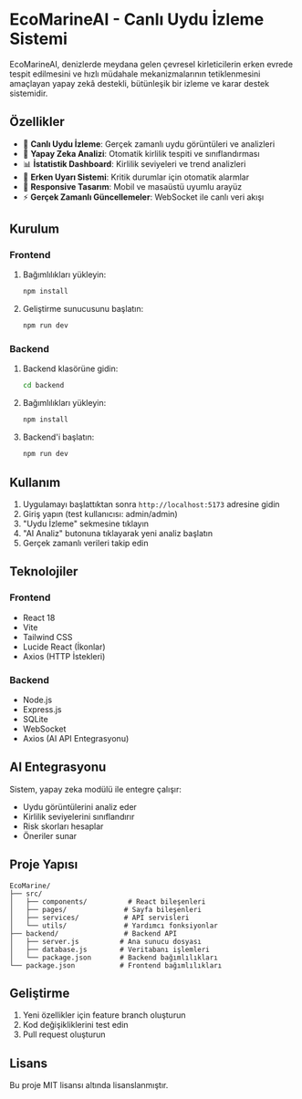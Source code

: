# EcoMarineAI - Canlı Uydu İzleme Sistemi

EcoMarineAI, denizlerde meydana gelen çevresel kirleticilerin erken evrede tespit edilmesini ve hızlı müdahale mekanizmalarının tetiklenmesini amaçlayan yapay zekâ destekli, bütünleşik bir izleme ve karar destek sistemidir.

## Özellikler

- 🌊 **Canlı Uydu İzleme**: Gerçek zamanlı uydu görüntüleri ve analizleri
- 🤖 **Yapay Zeka Analizi**: Otomatik kirlilik tespiti ve sınıflandırması
- 📊 **İstatistik Dashboard**: Kirlilik seviyeleri ve trend analizleri
- 🚨 **Erken Uyarı Sistemi**: Kritik durumlar için otomatik alarmlar
- 📱 **Responsive Tasarım**: Mobil ve masaüstü uyumlu arayüz
- ⚡ **Gerçek Zamanlı Güncellemeler**: WebSocket ile canlı veri akışı

## Kurulum

### Frontend

1. Bağımlılıkları yükleyin:
   ```bash
   npm install
   ```

2. Geliştirme sunucusunu başlatın:
   ```bash
   npm run dev
   ```

### Backend

1. Backend klasörüne gidin:
   ```bash
   cd backend
   ```

2. Bağımlılıkları yükleyin:
   ```bash
   npm install
   ```

3. Backend'i başlatın:
   ```bash
   npm run dev
   ```

## Kullanım

1. Uygulamayı başlattıktan sonra `http://localhost:5173` adresine gidin
2. Giriş yapın (test kullanıcısı: admin/admin)
3. "Uydu İzleme" sekmesine tıklayın
4. "AI Analiz" butonuna tıklayarak yeni analiz başlatın
5. Gerçek zamanlı verileri takip edin

## Teknolojiler

### Frontend
- React 18
- Vite
- Tailwind CSS
- Lucide React (İkonlar)
- Axios (HTTP İstekleri)

### Backend
- Node.js
- Express.js
- SQLite
- WebSocket
- Axios (AI API Entegrasyonu)

## AI Entegrasyonu

Sistem, yapay zeka modülü ile entegre çalışır:
- Uydu görüntülerini analiz eder
- Kirlilik seviyelerini sınıflandırır
- Risk skorları hesaplar
- Öneriler sunar

## Proje Yapısı

```
EcoMarine/
├── src/
│   ├── components/          # React bileşenleri
│   ├── pages/              # Sayfa bileşenleri
│   ├── services/           # API servisleri
│   └── utils/              # Yardımcı fonksiyonlar
├── backend/                # Backend API
│   ├── server.js          # Ana sunucu dosyası
│   ├── database.js        # Veritabanı işlemleri
│   └── package.json       # Backend bağımlılıkları
└── package.json           # Frontend bağımlılıkları
```

## Geliştirme

1. Yeni özellikler için feature branch oluşturun
2. Kod değişikliklerini test edin
3. Pull request oluşturun

## Lisans

Bu proje MIT lisansı altında lisanslanmıştır.